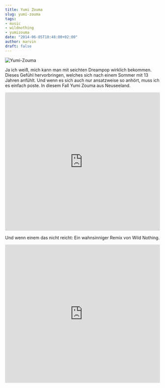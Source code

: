 ```yaml
---
title: Yumi Zouma
slug: yumi-zouma
tags:
- music
- wildnothing
- yumizouma
date: "2014-06-05T10:48:00+02:00"
author: marvin
draft: false
---
```

![Yumi-Zouma](/images/Yumi-Zouma.jpg)

Ja ich weiß, mich kann man mit seichten Dreampop wirklich bekommen.
Dieses Gefühl hervorbringen, welches sich nach einem Sommer mit 13
Jahren anfühlt. Und wenn es sich auch nur ansatzweise so anhört, muss
ich es einfach poste. In diesem Fall Yumi Zouma aus Neuseeland.

<iframe width="100%" height="450" scrolling="no" frameborder="no" src="https://w.soundcloud.com/player/?url=https%3A//api.soundcloud.com/playlists/15960173&amp;auto_play=false&amp;hide_related=false&amp;show_comments=true&amp;show_user=true&amp;show_reposts=false&amp;visual=true"></iframe>

Und wenn einem das nicht reicht: Ein wahnsinniger Remix von Wild
Nothing.

<iframe width="100%" height="450" scrolling="no" frameborder="no" src="https://w.soundcloud.com/player/?url=https%3A//api.soundcloud.com/tracks/132379111&amp;auto_play=false&amp;hide_related=false&amp;show_comments=true&amp;show_user=true&amp;show_reposts=false&amp;visual=true"></iframe>